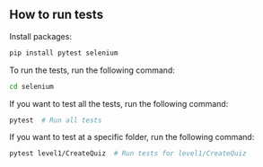 

## How to run tests

Install packages:

```bash
pip install pytest selenium
```

To run the tests, run the following command:
```bash
cd selenium
```

If you want to test all the tests, run the following command:

```bash
pytest  # Run all tests
```

If you want to test at a specific folder, run the following command:

```bash
pytest level1/CreateQuiz  # Run tests for level1/CreateQuiz
```